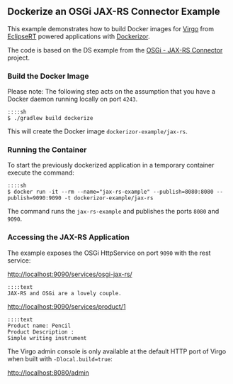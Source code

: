 ## Dockerize an OSGi JAX-RS Connector Example

This example demonstrates how to build Docker images for [Virgo][Virgo] from [EclipseRT][EclipseRT] powered applications with [Dockerizor][Dockerizor].

The code is based on the DS example from the [OSGi - JAX-RS Connector][jax-rs-connector] project.

### Build the Docker Image

Please note: The following step acts on the assumption that you have a Docker daemon running locally on port ``4243``.

    ::::sh
    $ ./gradlew build dockerize

This will create the Docker image ``dockerizor-example/jax-rs``.

### Running the Container

To start the previously dockerized application in a temporary container execute the command:

    ::::sh
    $ docker run -it --rm --name="jax-rs-example" --publish=8080:8080 --publish=9090:9090 -t dockerizor-example/jax-rs

The command runs the ``jax-rs-example`` and publishes the ports ``8080`` and ``9090``.

### Accessing the JAX-RS Application

The example exposes the OSGi HttpService on port ``9090`` with the rest service:

[http://localhost:9090/services/osgi-jax-rs/](http://localhost:9090/services/osgi-jax-rs/)

    ::::text
    JAX-RS and OSGi are a lovely couple.

[http://localhost:9090/services/product/1](http://localhost:9090/services/product/1)

    ::::text
    Product name: Pencil
    Product Description :
    Simple writing instrument    

The Virgo admin console is only available at the default HTTP port of Virgo when built with ``-Dlocal.build=true``:

[http://localhost:8080/admin](http://localhost:8080/admin)

  [Virgo]: http://eclipse.org/virgo
  [EclipseRT]: http://eclipse.org/rt
  [Dockerizor]: https://github.com/dianplus/dockerizor
  [jax-rs-connector]: https://github.com/hstaudacher/osgi-jax-rs-connector
